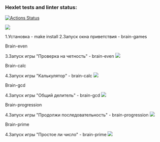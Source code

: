 ### Hexlet tests and linter status:

[![Actions Status](https://github.com/blackgoldi/fullstack-javascript-project-44/actions/workflows/hexlet-check.yml/badge.svg)](https://github.com/blackgoldi/fullstack-javascript-project-44/actions)

<a href="https://codeclimate.com/github/blackgoldi/fullstack-javascript-project-44/maintainability"><img src="https://api.codeclimate.com/v1/badges/a709036dfc6a3e9a7e61/maintainability" /></a>

1.Установка - make install
2.Запуск окна приветствия - brain-games
<p>Brain-even</p>
3.Запуск игры "Проверка на четность" - brain-even
<a href="https://asciinema.org/a/704178" target="_blank"><img src="https://asciinema.org/a/704178.svg" /></a>
<p>Brain-calc</p>
4.Запуск игры "Калькулятор" - brain-calc
<a href="https://asciinema.org/a/pZ47Xphps5TkCK4axWvWGweeH" target="_blank"><img src="https://asciinema.org/a/pZ47Xphps5TkCK4axWvWGweeH.svg" /></a>
<p>Brain-gcd</p>
4.Запуск игры "Общий делитель" - brain-gcd
<a href="https://asciinema.org/a/rl6ypLXLThmjNNCiziu7f4zUo" target="_blank"><img src="https://asciinema.org/a/rl6ypLXLThmjNNCiziu7f4zUo.svg" /></a>
<p>Brain-progression</p>
4.Запуск игры "Продолжи последовательность" - brain-progression
<a href="https://asciinema.org/a/YXQw0K210BUEuDDHTQiH2MPFr" target="_blank"><img src="https://asciinema.org/a/YXQw0K210BUEuDDHTQiH2MPFr.svg" /></a>
<p>Brain-prime</p>
4.Запуск игры "Простое ли число" - brain-prime
<a href="https://asciinema.org/a/5Vadf37PYfm9ZYvjdZdDDZWq2" target="_blank"><img src="https://asciinema.org/a/5Vadf37PYfm9ZYvjdZdDDZWq2.svg" /></a>
